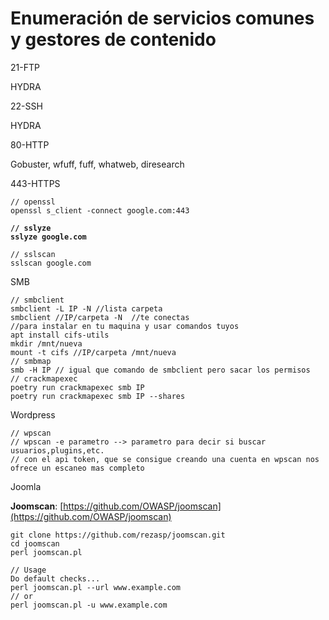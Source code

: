 # Enumeración de servicios comunes y gestores de contenido

21-FTP

HYDRA

22-SSH

HYDRA

80-HTTP

Gobuster, wfuff, fuff, whatweb, diresearch

443-HTTPS

```
// openssl
openssl s_client -connect google.com:443
```

<pre><code><strong>// sslyze
</strong><strong>sslyze google.com
</strong></code></pre>

```
// sslscan
sslscan google.com
```

SMB

```
// smbclient
smbclient -L IP -N //lista carpeta
smbclient //IP/carpeta -N  //te conectas
//para instalar en tu maquina y usar comandos tuyos
apt install cifs-utils
mkdir /mnt/nueva
mount -t cifs //IP/carpeta /mnt/nueva
// smbmap 
smb -H IP // igual que comando de smbclient pero sacar los permisos
// crackmapexec 
poetry run crackmapexec smb IP 
poetry run crackmapexec smb IP --shares
```

Wordpress

```
// wpscan
// wpscan -e parametro --> parametro para decir si buscar usuarios,plugins,etc.
// con el api token, que se consigue creando una cuenta en wpscan nos ofrece un escaneo mas completo
```

Joomla

**Joomscan**: [https://github.com/OWASP/joomscan](https://github.com/OWASP/joomscan)

```
git clone https://github.com/rezasp/joomscan.git
cd joomscan
perl joomscan.pl

// Usage
Do default checks...
perl joomscan.pl --url www.example.com
// or
perl joomscan.pl -u www.example.com
```

